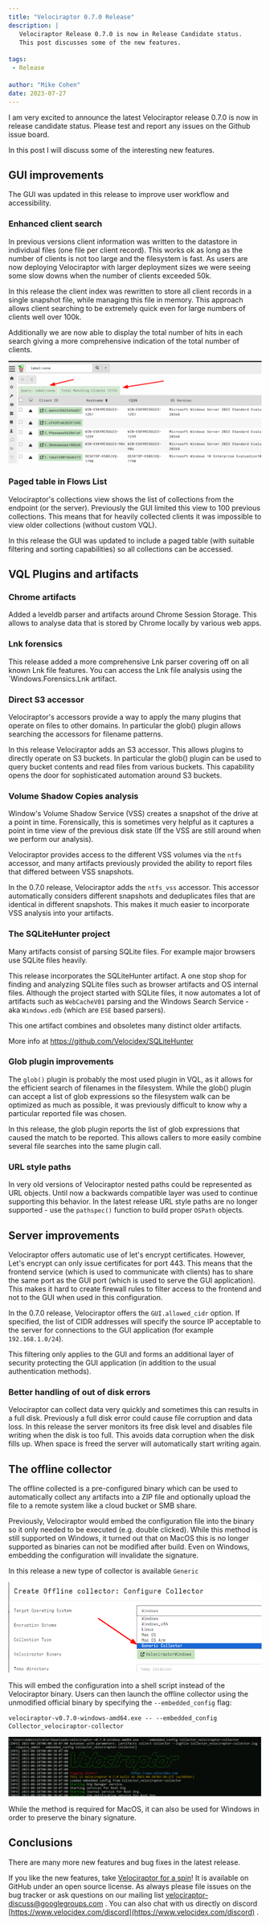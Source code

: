```yaml
---
title: "Velociraptor 0.7.0 Release"
description: |
   Velociraptor Release 0.7.0 is now in Release Candidate status.
   This post discusses some of the new features.

tags:
 - Release

author: "Mike Cohen"
date: 2023-07-27
---
```


I am very excited to announce the latest Velociraptor release 0.7.0 is
now in release candidate status. Please test and report any issues on the Github issue board.

In this post I will discuss some of the interesting new features.

## GUI improvements

The GUI was updated in this release to improve user workflow and accessibility.

### Enhanced client search

In previous versions client information was written to the datastore
in individual files (one file per client record). This works ok as
long as the number of clients is not too large and the filesystem is
fast. As users are now deploying Velociraptor with larger deployment
sizes we were seeing some slow downs when the number of clients
exceeded 50k.

In this release the client index was rewritten to store all client
records in a single snapshot file, while managing this file in
memory. This approach allows client searching to be extremely quick
even for large numbers of clients well over 100k.

Additionally we are now able to display the total number of hits in
each search giving a more comprehensive indication of the total number
of clients.

![](client_search.png)


### Paged table in Flows List

Velociraptor's collections view shows the list of collections from the
endpoint (or the server). Previously the GUI limited this view to 100
previous collections. This means that for heavily collected clients
it was impossible to view older collections (without custom VQL).

In this release the GUI was updated to include a paged table (with
suitable filtering and sorting capabilities) so all collections can be
accessed.


## VQL Plugins and artifacts


### Chrome artifacts

Added a leveldb parser and artifacts around Chrome Session
Storage. This allows to analyse data that is stored by Chrome locally
by various web apps.

### Lnk forensics

This release added a more comprehensive Lnk parser covering off on all
known Lnk file features.  You can access the Lnk file analysis using
the `Windows.Forensics.Lnk artifact.

### Direct S3 accessor

Velociraptor's accessors provide a way to apply the many plugins that
operate on files to other domains. In particular the glob() plugin
allows searching the accessors for filename patterns.

In this release Velociraptor adds an S3 accessor. This allows plugins
to directly operate on S3 buckets. In particular the glob() plugin can
be used to query bucket contents and read files from various
buckets. This capability opens the door for sophisticated automation
around S3 buckets.

### Volume Shadow Copies analysis

Window's Volume Shadow Service (VSS) creates a snapshot of the drive at
a point in time. Forensically, this is sometimes very helpful as it
captures a point in time view of the previous disk state (If the VSS
are still around when we perform our analysis).

Velociraptor provides access to the different VSS volumes via the
`ntfs` accessor, and many artifacts previously provided the ability to
report files that differed between VSS snapshots.

In the 0.7.0 release, Velociraptor adds the `ntfs_vss` accessor. This
accessor automatically considers different snapshots and deduplicates
files that are identical in different snapshots. This makes it much
easier to incorporate VSS analysis into your artifacts.

### The SQLiteHunter project

Many artifacts consist of parsing SQLite files. For example major
browsers use SQLite files heavily.

This release incorporates the SQLiteHunter artifact. A one stop shop
for finding and analyzing SQLite files such as browser artifacts and
OS internal files. Although the project started with SQLite files, it
now automates a lot of artifacts such as `WebCacheV01` parsing and the
Windows Search Service - aka `Windows.edb` (which are `ESE` based
parsers).

This one artifact combines and obsoletes many distinct older
artifacts.

More info at https://github.com/Velocidex/SQLiteHunter

### Glob plugin improvements

The `glob()` plugin is probably the most used plugin in VQL, as it
allows for the efficient search of filenames in the filesystem. While
the glob() plugin can accept a list of glob expressions so the
filesystem walk can be optimized as much as possible, it was
previously difficult to know why a particular reported file was
chosen.

In this release, the glob plugin reports the list of glob expressions
that caused the match to be reported. This allows callers to more
easily combine several file searches into the same plugin call.

### URL style paths

In very old versions of Velociraptor nested paths could be represented
as URL objects. Until now a backwards compatible layer was used to
continue supporting this behavior. In the latest release URL style
paths are no longer supported - use the `pathspec()` function to build
proper `OSPath` objects.

## Server improvements

Velociraptor offers automatic use of let's encrypt
certificates. However, Let's encrypt can only issue certificates for
port 443. This means that the frontend service (which is used to
communicate with clients) has to share the same port as the GUI port
(which is used to serve the GUI application). This makes it hard to
create firewall rules to filter access to the frontend and not to the
GUI when used in this configuration.

In the 0.7.0 release, Velociraptor offers the `GUI.allowed_cidr`
option. If specified, the list of CIDR addresses will specify the
source IP acceptable to the server for connections to the GUI
application (for example `192.168.1.0/24`).

This filtering only applies to the GUI and forms an additional layer
of security protecting the GUI application (in addition to the usual
authentication methods).

### Better handling of out of disk errors

Velociraptor can collect data very quickly and sometimes this can
results in a full disk. Previously a full disk error could cause file
corruption and data loss. In this release the server monitors its free
disk level and disables file writing when the disk is too full. This
avoids data corruption when the disk fills up. When space is freed the
server will automatically start writing again.

## The offline collector

The offline collected is a pre-configured binary which can be used to
automatically collect any artifacts into a ZIP file and optionally
upload the file to a remote system like a cloud bucket or SMB share.

Previously, Velociraptor would embed the configuration file into the
binary so it only needed to be executed (e.g. double clicked). While
this method is still supported on Windows, it turned out that on MacOS
this is no longer supported as binaries can not be modified after
build. Even on Windows, embedding the configuration will invalidate
the signature.

In this release a new type of collector is available `Generic`

![](generic_collector.png)

This will embed the configuration into a shell script instead of the
Velociraptor binary. Users can then launch the offline collector using
the unmodified official binary by specifying the `--embedded_config`
flag:

```
velociraptor-v0.7.0-windows-amd64.exe -- --embedded_config Collector_velociraptor-collector
```

![](generic_collector_running.png)

While the method is required for MacOS, it can also be used for
Windows in order to preserve the binary signature.

## Conclusions

There are many more new features and bug fixes in the latest
release.

If you like the new features, take [Velociraptor for a
spin](https://github.com/Velocidex/velociraptor)!  It is available
on GitHub under an open source license. As always please file issues
on the bug tracker or ask questions on our mailing list
[velociraptor-discuss@googlegroups.com](mailto:velociraptor-discuss@googlegroups.com)
. You can also chat with us directly on discord
[https://www.velocidex.com/discord](https://www.velocidex.com/discord)
.
